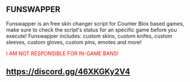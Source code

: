 ## FUNSWAPPER

Funswapper is an free skin changer script for Counter Blox based games, make sure to check the script's status for an specific game before you execute! Funswapper includes: custom skins, custom knifes, custom sleeves, custom gloves, custom pins, emotes and more!

<span style="color: red">I AM NOT RESPONSIBLE FOR IN-GAME BANS!</span>

## https://discord.gg/46XKGKy2V4
